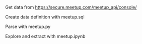 Get data from https://secure.meetup.com/meetup_api/console/

Create data definition with meetup.sql

Parse with meetup.py

Explore and extract with meetup.ipynb